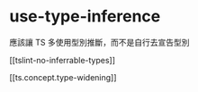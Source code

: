 # use-type-inference

應該讓 TS 多使用型別推斷，而不是自行去宣告型別

[[tslint-no-inferrable-types]]


[[ts.concept.type-widening]]

